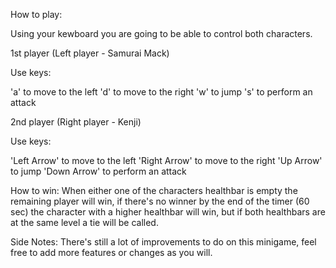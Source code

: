 How to play:

Using your kewboard you are going to be able to control both characters.

1st player (Left player - Samurai Mack)

Use keys:

  'a' to move to the left
  'd' to move to the right
  'w' to jump
  's' to perform an attack

2nd player (Right player - Kenji)

Use keys:

  'Left Arrow' to move to the left
  'Right Arrow' to move to the right
  'Up Arrow' to jump
  'Down Arrow' to perform an attack

How to win:
When either one of the characters healthbar is empty the remaining player will win, if there's no winner by the end of the timer (60 sec) the character with a higher healthbar will win, but if both healthbars are at the same level a tie will be called.


Side Notes:
There's still a lot of improvements to do on this minigame, feel free to add more features or changes as you will. 
